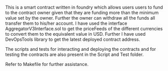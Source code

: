 This is a smart contract written in foundry which allows users users to fund to the contract owner given that they are funding more than the minimum value set by the owner. Further the owner can withdraw all the funds all transfer them to his/her account.
I have used the interface AggregatorV3Interface.sol to get the priceFeeds of the different currencies to convert them to the equivalent value in USD.
Further I have used DevOpsTools library to get the latest deployed contract address.

The scripts and tests for interacting and deploying the contracts and for testing the contracts are also present in the Script and Test folder.

Refer to Makefile for further assistance.
